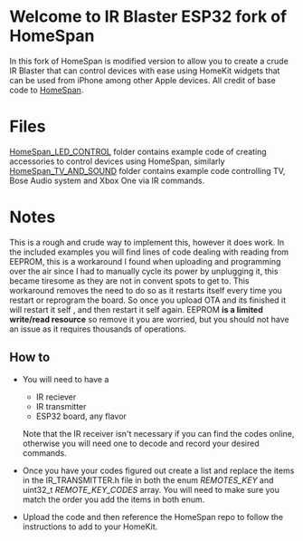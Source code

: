 # Welcome to IR Blaster ESP32 fork of HomeSpan
In this fork of HomeSpan is modified version to allow you to create a crude IR Blaster that can control devices with ease using HomeKit widgets that can be used from iPhone among other Apple devices. All credit of base code to [HomeSpan](https://github.com/HomeSpan/HomeSpan).



# Files

[HomeSpan_LED_CONTROL](https://github.com/Masonl23/HomeSpan/tree/master/HomeSpan_LED_CONTROL) folder contains example code of creating accessories to control devices using HomeSpan, similarly [HomeSpan_TV_AND_SOUND](https://github.com/Masonl23/HomeSpan/tree/master/HomeSpan_TV_AND_SOUND) folder contains example code controlling TV, Bose Audio system and Xbox One via IR commands.
# Notes
This is a rough and crude way to implement this, however it does work. In the included examples you will find lines of code dealing with reading from EEPROM, this is a workaround I found when uploading and programming over the air since I had to manually cycle its power by unplugging it, this became tiresome as they are not in convent spots to get to. This workaround removes the need to do so as it restarts itself every time you restart or reprogram the board. So once you upload OTA and its finished it will restart it self , and then restart it self again. EEPROM **is a limited write/read resource** so remove it you are worried, but you should not have an issue as it requires thousands of operations.
## How to 

 - You will need to have a 
	 - IR reciever 
	 - IR transmitter 
	 - ESP32 board, any flavor
	 
	Note that the IR receiver isn't necessary if you can find the codes online, otherwise you will need one to decode and record your desired commands.
- Once you have your codes figured out create a list and replace the items in the IR_TRANSMITTER.h file in both the enum *REMOTES_KEY* and uint32_t *REMOTE_KEY_CODES* array. You will need to make sure you match the order you add the items in both enum.
- Upload the code and then reference the HomeSpan repo to follow the instructions to add to your HomeKit.
